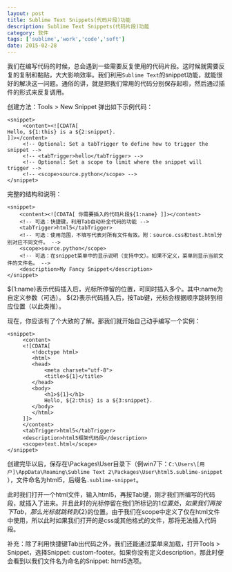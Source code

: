 ```yaml
---
layout: post
title: Sublime Text Snippets(代码片段)功能
description: Sublime Text Snippets(代码片段)功能
category: 软件
tags: ['sublime','work','code','soft']
date: 2015-02-28
---
```

我们在编写代码的时候，总会遇到一些需要反复使用的代码片段。这时候就需要反复的复制和黏贴，大大影响效率。我们利用`Sublime Text`的snippet功能，就能很好的解决这一问题。通俗的讲，就是把我们常用的代码分别保存起啦，然后通过插件的形式来反复调用。
<!-- more -->
创建方法：Tools > New Snippet
弹出如下示例代码：

    <snippet>
         <content><![CDATA[
    Hello, ${1:this} is a ${2:snippet}.
    ]]></content>
         <!-- Optional: Set a tabTrigger to define how to trigger the snippet -->
         <!-- <tabTrigger>hello</tabTrigger> -->
         <!-- Optional: Set a scope to limit where the snippet will trigger -->
         <!-- <scope>source.python</scope> -->
    </snippet>

完整的结构和说明：

    <snippet>
        <content><![CDATA[ 你需要插入的代码片段${1:name} ]]></content>
        <!-- 可选：快捷键，利用Tab自动补全代码的功能 -->
        <tabTrigger>html5</tabTrigger>
        <!-- 可选：使用范围，不填写代表对所有文件有效。附：source.css和test.html分别对应不同文件。 -->
        <scope>source.python</scope>
        <!-- 可选：在snippet菜单中的显示说明（支持中文）。如果不定义，菜单则显示当前文件的文件名。 -->
        <description>My Fancy Snippet</description>
    </snippet>

${1:name}表示代码插入后，光标所停留的位置，可同时插入多个。其中:name为自定义参数（可选）。
${2}表示代码插入后，按Tab键，光标会根据顺序跳转到相应位置（以此类推）。

现在，你应该有了个大致的了解。那我们就开始自己动手编写一个实例：

    <snippet>
         <content>
         <![CDATA[
            <!doctype html> 
            <html> 
            <head> 
                <meta charset="utf-8"> 
                <title>${1}</title> 
            </head>
            <body>
                <h1>${1}</h1>
                Hello, ${2:this} is a ${3:snippet}.
            </body>
            </html>
         ]]>
         </content>
         <tabTrigger>html5</tabTrigger>
         <description>html5框架代码段</description>
         <scope>text.html</scope>
    </snippet>

创建完毕以后，保存在\Packages\User目录下（例win7下：`C:\Users\[用户]\AppData\Roaming\Sublime Text 2\Packages\User\html5.sublime-snippet`  ），文件命名为html5，后缀名`.sublime-snippet`。

此时我们打开一个html文件，输入html5，再按Tab键，刚才我们所编写的代码段，就插入了进来。并且此时的光标停留在我们所标记的${1}位置处，如果我们再按下Tab，那么光标就跳转到${2}的位置。由于我们在scope中定义了仅在html文件中使用，所以此时如果我们打开的是css或其他格式的文件，那将无法插入代码段。

补充：除了利用快捷键Tab出代码之外，我们还能通过菜单来加载，打开Tools > Snippet，选择Snippet: custom-footer。如果你没有定义description，那此时便会看到以我们文件名为命名的Snippet: html5选项。
